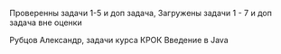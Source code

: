 Проверенны задачи 1-5 и доп задача, 
Загружены задачи 1 - 7 и доп задача вне оценки

Рубцов Александр, задачи курса КРОК Введение в Java
